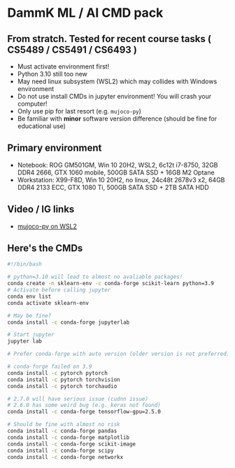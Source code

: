 # DammK ML / AI CMD pack #

## From stratch. Tested for recent course tasks ( CS5489 / CS5491 / CS6493 ) ##

- Must activate environment first!
- Python 3.10 still too new
- May need linux subsystem (WSL2) which may collides with Windows environment
- Do not use install CMDs in jupyter environment! You will crash your computer!
- Only use pip for last resort (e.g. `mujoco-py`)
- Be familiar with **minor** software version difference (should be fine for educational use)

## Primary environment ##

- Notebook: ROG GM501GM, Win 10 20H2, WSL2, 6c12t i7-8750, 32GB DDR4 2666, GTX 1060 mobile, 500GB SATA SSD + 16GB M2 Optane
- Workstation: X99-F8D, Win 10 20H2, no linux, 24c48t 2678v3 x2, 64GB DDR4 2133 ECC, GTX 1080 Ti, 500GB SATA SSD + 2TB SATA HDD  

## Video / IG links ##

- [mujoco-py on WSL2](https://www.youtube.com/watch?v=6LmCVQ0zov8&ab_channel=6DAMMK9)

## Here's the CMDs ##

```bash
#!/bin/bash

# python=3.10 will lead to almost no avaliable packages!
conda create -n sklearn-env -c conda-forge scikit-learn python=3.9
# Activate before calling jupyter
conda env list
conda activate sklearn-env

# May be fine?
conda install -c conda-forge jupyterlab

# Start jupyter
jupyter lab

# Prefer conda-forge with auto version (older version is not preferred)

# conda-forge failed on 3.9
conda install -c pytorch pytorch
conda install -c pytorch torchvision
conda install -c pytorch torchaudio

# 2.7.0 will have serious issue (cudnn issue)
# 2.6.0 has some weird bug (e.g. keras not found)
conda install -c conda-forge tensorflow-gpu=2.5.0

# Should be fine with almost no risk
conda install -c conda-forge pandas
conda install -c conda-forge matplotlib
conda install -c conda-forge scikit-image
conda install -c conda-forge scipy
conda install -c conda-forge networkx
```
